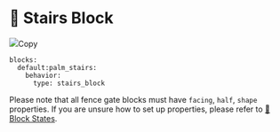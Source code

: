 # 🎢 Stairs Block

![](https://mo-mi.gitbook.io/xiaomomi-plugins/~gitbook/image?url=https%3A%2F%2F1836335287-files.gitbook.io%2F%7E%2Ffiles%2Fv0%2Fb%2Fgitbook-x-prod.appspot.com%2Fo%2Fspaces%252FOgvQ1fEJPROp7131PPlK%252Fuploads%252F7C58JXsZV5FHQGjWj6j9%252Fimage.png%3Falt%3Dmedia%26token%3Da7bb1120-515c-4eb4-9351-292aa30a6b6e\&width=768\&dpr=4\&quality=100\&sign=1e3e8b81\&sv=2)Copy

```
blocks:
  default:palm_stairs:
    behavior:
      type: stairs_block
```

Please note that all fence gate blocks must have `facing`, `half`, `shape` properties. If you are unsure how to set up properties, please refer to [🔣 Block States](https://mo-mi.gitbook.io/xiaomomi-plugins/craftengine/plugin-wiki/craftengine/add-new-contents/blocks/block-states).
